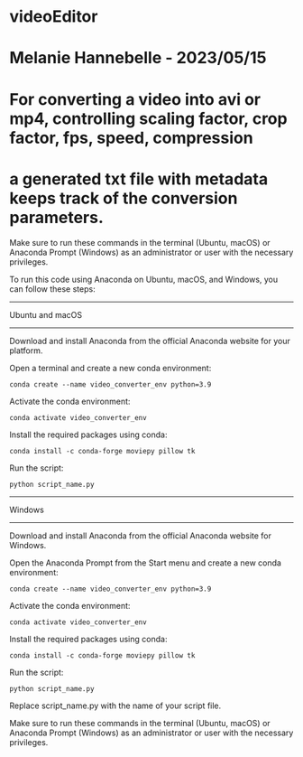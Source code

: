 # videoEditor
# Melanie Hannebelle - 2023/05/15
# For converting a video into avi or mp4, controlling scaling factor, crop factor, fps, speed, compression
# a generated txt file with metadata keeps track of the conversion parameters. 

Make sure to run these commands in the terminal (Ubuntu, macOS) or Anaconda Prompt (Windows) as an administrator or user with the necessary privileges.

To run this code using Anaconda on Ubuntu, macOS, and Windows, you can follow these steps:

***
Ubuntu and macOS
***

Download and install Anaconda from the official Anaconda website for your platform.

Open a terminal and create a new conda environment:

	conda create --name video_converter_env python=3.9

Activate the conda environment:

	conda activate video_converter_env

Install the required packages using conda:

	conda install -c conda-forge moviepy pillow tk

Run the script:

    python script_name.py

***
Windows
***

Download and install Anaconda from the official Anaconda website for Windows.

Open the Anaconda Prompt from the Start menu and create a new conda environment:

	conda create --name video_converter_env python=3.9

Activate the conda environment:

	conda activate video_converter_env

Install the required packages using conda:

	conda install -c conda-forge moviepy pillow tk

Run the script:

    python script_name.py

Replace script_name.py with the name of your script file. 

Make sure to run these commands in the terminal (Ubuntu, macOS) or Anaconda Prompt (Windows) as an administrator or user with the necessary privileges.

 
